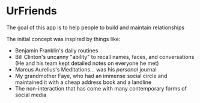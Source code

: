 # UrFriends

The goal of this app is to help people to build and maintain relationships

The initial concept was inspired by things like:
 - Benjamin Franklin's daily routines
 - Bill Clinton's uncanny "ability" to recall names, faces, and conversations (He and his team kept detailed notes on everyone he met)
 - Marcus Aurelius's Meditations... was his *personal* journal
 - My grandmother Faye, who had an immense social circle and maintained it with a cheap address book and a landline
 - The non-interaction that has come with many contemporary forms of social media
